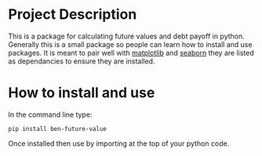 # Project Description

This is a package for calculating future values and debt payoff in python.
Generally this is a small package so people can learn how to install and use packages. 
It is meant to pair well with [matplotlib](https://matplotlib.org/) and [seaborn](https://seaborn.pydata.org/) they are listed as dependancies to ensure they are installed.


# How to install and use

In the command line type:

`pip install ben-future-value`

Once installed then use by importing at the top of your python code.
